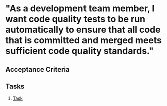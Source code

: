 # "As a development team member, I want code quality tests to be run automatically to ensure that all code that is committed and merged meets sufficient code quality standards."

## Acceptance Criteria

## Tasks
1. [Task](tasks/task_template.md)